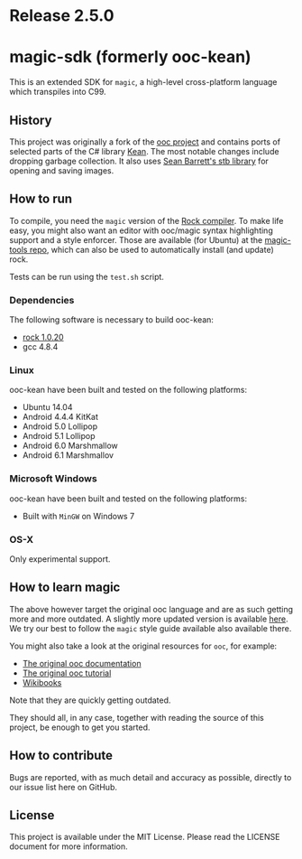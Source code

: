 # Release  2.5.0

magic-sdk (formerly ooc-kean)
========
This is an extended SDK for `magic`, a high-level cross-platform language which transpiles into C99.

## History
This project was originally a fork of the [ooc project](https://github.com/fasterthanlime/rock) and contains ports of selected parts of the C# library [Kean](https://github.com/cogneco/Kean). The most notable changes include dropping garbage collection. It also uses [Sean Barrett's stb library](https://github.com/nothings/stb) for opening and saving images.

## How to run
To compile, you need the `magic` version of the [Rock compiler](https://github.com/magic-lang/rock). To make life easy, you might also want an editor with ooc/magic syntax highlighting support and a style enforcer. Those are available (for Ubuntu) at the [magic-tools repo](https://github.com/magic-lang/magic-tools#installation-ubuntu), which can also be used to automatically install (and update) rock.

Tests can be run using the `test.sh` script.

### Dependencies
The following software is necessary to build ooc-kean:
* [rock 1.0.20](https://github.com/magic-lang/rock/releases/tag/rock_1.0.20)
* gcc 4.8.4

### Linux
ooc-kean have been built and tested on the following platforms:
* Ubuntu 14.04
* Android 4.4.4 KitKat
* Android 5.0 Lollipop
* Android 5.1 Lollipop
* Android 6.0 Marshmallow
* Android 6.1 Marshmallov

### Microsoft Windows
ooc-kean have been built and tested on the following platforms:
* Built with `MinGW` on Windows 7

### OS-X
Only experimental support.

## How to learn magic
The above however target the original ooc language and are as such getting more and more outdated. A slightly more updated version is available [here](https://github.com/magic-lang/doc). We try our best to follow the `magic` style guide available also available there.

You might also take a look at the original resources for `ooc`, for example:

- [The original ooc documentation](https://ooc-lang.org/docs/)
- [The original ooc tutorial](https://ooc-lang.org/docs/tutorial/)
- [Wikibooks](https://en.wikibooks.org/wiki/Programming_with_ooc)

Note that they are quickly getting outdated.

They should all, in any case, together with reading the source of this project, be enough to get you started.

## How to contribute
Bugs are reported, with as much detail and accuracy as possible, directly to our issue list here on GitHub.

## License
This project is available under the MIT License. Please read the LICENSE document for more information.
